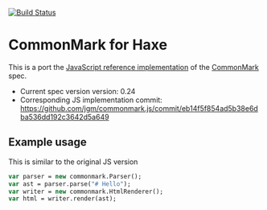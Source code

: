 [![Build Status](https://travis-ci.org/nadako/commonmark-hx.svg?branch=master)](https://travis-ci.org/nadako/commonmark-hx)

# CommonMark for Haxe

This is a port the [JavaScript reference implementation](https://github.com/jgm/commonmark.js) of the [CommonMark](http://commonmark.org/) spec.

* Current spec version version: 0.24
* Corresponding JS implementation commit: https://github.com/jgm/commonmark.js/commit/eb14f5f854ad5b38e6dba536dd192c3642d5a649


## Example usage

This is similar to the original JS version

```haxe
var parser = new commonmark.Parser();
var ast = parser.parse("# Hello");
var writer = new commonmark.HtmlRenderer();
var html = writer.render(ast);
```
